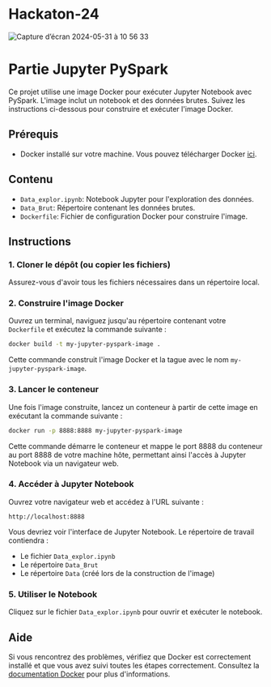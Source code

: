 # Hackaton-24

![Capture d’écran 2024-05-31 à 10 56 33](https://github.com/NathanBarbier/Hackaton-24/assets/93190978/a4b1071a-344e-4d7e-9fcb-85445e86c368)


# Partie Jupyter PySpark

Ce projet utilise une image Docker pour exécuter Jupyter Notebook avec PySpark. L'image inclut un notebook et des données brutes. Suivez les instructions ci-dessous pour construire et exécuter l'image Docker.

## Prérequis

- Docker installé sur votre machine. Vous pouvez télécharger Docker [ici](https://www.docker.com/products/docker-desktop).

## Contenu

- `Data_explor.ipynb`: Notebook Jupyter pour l'exploration des données.
- `Data_Brut`: Répertoire contenant les données brutes.
- `Dockerfile`: Fichier de configuration Docker pour construire l'image.

## Instructions

### 1. Cloner le dépôt (ou copier les fichiers)

Assurez-vous d'avoir tous les fichiers nécessaires dans un répertoire local.

### 2. Construire l'image Docker

Ouvrez un terminal, naviguez jusqu'au répertoire contenant votre `Dockerfile` et exécutez la commande suivante :

```sh
docker build -t my-jupyter-pyspark-image .
```

Cette commande construit l'image Docker et la tague avec le nom `my-jupyter-pyspark-image`.

### 3. Lancer le conteneur

Une fois l'image construite, lancez un conteneur à partir de cette image en exécutant la commande suivante :

```sh
docker run -p 8888:8888 my-jupyter-pyspark-image
```

Cette commande démarre le conteneur et mappe le port 8888 du conteneur au port 8888 de votre machine hôte, permettant ainsi l'accès à Jupyter Notebook via un navigateur web.

### 4. Accéder à Jupyter Notebook

Ouvrez votre navigateur web et accédez à l'URL suivante :

```
http://localhost:8888
```

Vous devriez voir l'interface de Jupyter Notebook. Le répertoire de travail contiendra :

- Le fichier `Data_explor.ipynb`
- Le répertoire `Data_Brut`
- Le répertoire `Data` (créé lors de la construction de l'image)

### 5. Utiliser le Notebook

Cliquez sur le fichier `Data_explor.ipynb` pour ouvrir et exécuter le notebook.

## Aide

Si vous rencontrez des problèmes, vérifiez que Docker est correctement installé et que vous avez suivi toutes les étapes correctement. Consultez la [documentation Docker](https://docs.docker.com/) pour plus d'informations.
